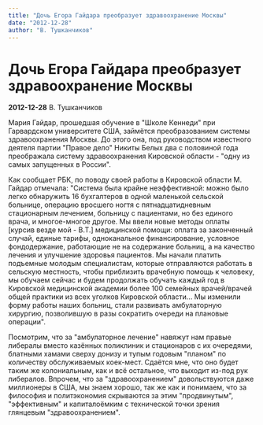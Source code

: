 ```yaml
---
title: "Дочь Егора Гайдара преобразует здравоохранение Москвы"
date: "2012-12-28"
author: "В. Тушканчиков"
---
```


# Дочь Егора Гайдара преобразует здравоохранение Москвы

**2012-12-28** В. Тушканчиков

Мария Гайдар, прошедшая обучение в "Школе Кеннеди" при Гарвардском университете США, займётся преобразованием системы здравоохранения Москвы. До этого она, под руководством известного деятеля партии "Правое дело" Никиты Белых два с половиной года преображала систему здравоохранения Кировской области - "одну из самых запущенных в России".



Как сообщает РБК, по поводу своей работы в Кировской области М. Гайдар отмечала: "Система была крайне неэффективной: можно было легко обнаружить 16 бухгалтеров в одной маленькой сельской больнице, операцию вросшего ногтя с пятнадцатидневным стационарным лечением, больницу с пациентами, но без единого врача, и многое-многое другое. Мы ввели новые методы оплаты [курсив везде мой - В.Т.] медицинской помощи: оплата за законченный случай, единые тарифы, одноканальное финансирование, условное фондодержание, работающие не на содержание больниц, а на качество лечения и улучшение здоровья пациентов. Мы начали платить подъемные молодым специалистам, которые отправляются работать в сельскую местность, чтобы приблизить врачебную помощь к человеку, мы обучаем сейчас и будем продолжать обучать каждый год в Кировской медицинской академии более 100 семейных врачей/врачей общей практики из всех уголков Кировской области... Мы изменили форму работы наших больниц, стали развивать амбулаторную хирургию, позволившую в разы сократить очереди на плановые операции". 



Посмотрим, что за "амбулаторное лечение" навяжут нам правые либералы вместо казённых поликлиник и стационаров с их очередями, блатными хамами сверху донизу и тупым годовым "планом" по количеству обслуживаемых коек-мест. Сдаётся мне, что оно будет таким же колониальным, как и всё остальное, что выходит из-под рук либералов. Впрочем, что за "здравоохранением" довольствуются даже миллионеры в США, мы знаем хорошо, так же как и понимаем, что за философия и политэкономия скрываются за этим "продвинутым", "эффективным" и капиталоёмким с технической точки зрения глянцевым "здравоохранением".
